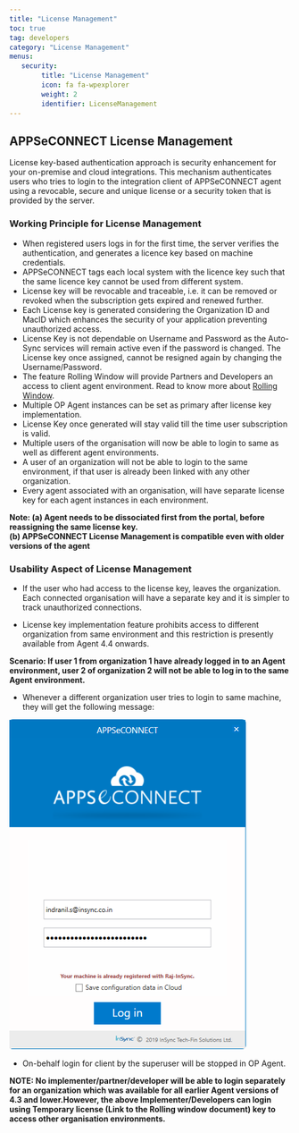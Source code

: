 ```yaml
---
title: "License Management"
toc: true
tag: developers
category: "License Management"
menus: 
   security:
        title: "License Management"
        icon: fa fa-wpexplorer
        weight: 2  
        identifier: LicenseManagement    
---
```

## APPSeCONNECT License Management

License key-based authentication approach is security enhancement for your on-premise and cloud integrations. 
This mechanism authenticates users who tries to login to the integration client of APPSeCONNECT agent using 
a revocable, secure and unique license or a security token that is provided by the server.

### Working Principle for License Management

* When registered users logs in for the first time, the server verifies the authentication, and generates a licence key based on machine credentials. 
* APPSeCONNECT tags each local system with the licence key such that the same licence key cannot be used from different system. 
* License key will be revocable and traceable, i.e. it can be removed or revoked when the subscription gets expired and renewed further. 
* Each License key is generated considering the Organization ID and MacID which enhances the security of your application preventing unauthorized access.
* License Key is not dependable on Username and Password as the Auto-Sync services will remain active even if the password is changed. The License key once assigned, cannot be resigned again by changing the Username/Password.
* The feature Rolling Window will provide Partners and Developers an access to client agent environment. Read to know more about [Rolling Window](/license%20management/license-generation/).
* Multiple OP Agent instances can be set as primary after license key implementation. 
* License Key once generated will stay valid till the time user subscription is valid. 
* Multiple users of the organisation will now be able to login to same as well as different agent environments.
* A user of an organization will not be able to login to the same environment, if that user is already been linked with any other organization. 
* Every agent associated with an organisation, will have separate license key for each agent instances in each environment.

**Note: (a) Agent needs to be dissociated first from the portal, before reassigning the same license key.    
        (b) APPSeCONNECT License Management is compatible even with older versions of the agent**

### Usability Aspect of License Management

* If the user who had access to the license key, leaves the organization. 
  Each connected organisation will have a separate key and it is simpler to track unauthorized connections. 

* License key implementation feature prohibits access to different organization from same environment 
  and this restriction is presently available from Agent 4.4 onwards.

**Scenario: If user 1 from organization 1 have already logged in to an Agent environment, user 2 of organization 2 will not be able to 
log in to the same Agent environment.** 

* Whenever a different organization user tries to login to same machine, they will get the following message:

![user-licensekey-failure](/staticfiles/root/media/user-licensekey-failure.png) 

* On-behalf login for client by the superuser will be stopped in OP Agent.
 
**NOTE: No implementer/partner/developer will be able to login separately for an organization which was available 
  for all earlier Agent versions of 4.3 and lower.However, the above Implementer/Developers can login using 
  Temporary license (Link to the Rolling window document) key to access other organisation environments.**




